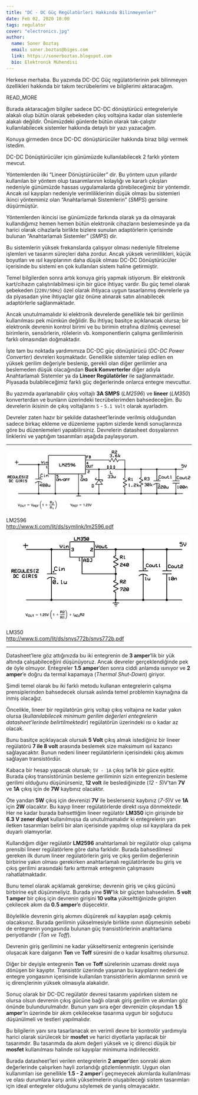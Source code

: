 ```yaml
---
title: "DC - DC Güç Regülatörleri Hakkında Bilinmeyenler"
date: Feb 02, 2020 10:00
tags: regulator
cover: "electronics.jpg"
author:
  name: Soner Boztaş
  email: soner.boztas@biges.com
  link: https://sonerboztas.blogspot.com
  bio: Elektronik Mühendisi
---
```


Herkese merhaba. Bu yazımda DC-DC Güç regülatörlerinin pek bilinmeyen
özellikleri hakkında bir takım tecrübelerimi ve bilgilerimi aktaracağım.

READ_MORE

Burada aktaracağım bilgiler sadece DC-DC dönüştürücü entegreleriyle alakalı
olup bütün olarak şebekeden çıkış voltajına kadar olan sistemlerle alakalı
değildir. Önümüzdeki günlerde bütün olarak tak-çalıştır kullanılabilecek
sistemler hakkında detaylı bir yazı yazacağım.

Konuya girmeden önce DC-DC dönüştürücüler hakkında biraz bilgi vermek istedim.

DC-DC Dönüştürücüler için günümüzde kullanılabilecek 2 farklı yöntem mevcut.

Yöntemlerden ilki “Lineer Dönüştürücüler” dir. Bu yöntem uzun yıllardır
kullanılan bir yöntem olup tasarımlarının kolaylığı ve kararlı çıkışları
nedeniyle günümüzde hassas uygulamalarda görebileceğimiz bir yöntemdir. Ancak
ısıl kayıpları nedeniyle verimliliklerinin düşük olması bu sistemleri ikinci
yöntemimiz olan “Anahtarlamalı Sistemlerin” (*SMPS*) gerisine düşürmüştür.

Yöntemlerden ikincisi ise günümüzde farkında olarak ya da olmayarak
kullandığımız hemen hemen bütün elektronik cihazların beslemesinde ya da
harici olarak cihazlarla birlikte bizlere sunulan adaptörlerin içerisinde
bulunan “Anahtarlamalı Sistemler” (*SMPS*) dir. 

Bu sistemlerin yüksek frekanslarda çalışıyor olması nedeniyle filtreleme
işlemleri ve tasarım süreçleri daha zordur. Ancak yüksek verimlilikleri, küçük
boyutları ve ısıl kayıplarının daha düşük olması DC-DC Dönüştürücüler
içerisinde bu sistemi en çok kullanılan sistem haline getirmiştir.

Temel bilgilerden sonra artık konuya giriş yapmak istiyorum. Bir elektronik
kart/cihazın çalıştırılabilmesi için bir güce ihtiyaç vardır. Bu güç temel
olarak şebekeden (`220V/50Hz`) özel olarak ihtiyaca uygun tasarlanmış devrelerle
ya da piyasadan yine ihtiyaçlar göz önüne alınarak satın alınabilecek
adaptörlerle sağlanmaktadır. 

Ancak unutulmamalıdır ki elektronik devrelerde genellikle tek bir gerilimin
kullanılması pek mümkün değildir. Bu ihtiyaç basitçe açıklanacak olursa; bir
elektronik devrenin kontrol birimi ve bu birimin etrafına dizilmiş çevresel
birimlerin, sensörlerin, rölelerin vb. komponentlerin çalışma gerilimlerinin
farklı olmasından doğmaktadır.

İşte tam bu noktada yardımımıza DC-DC güç dönüştürücü (*DC-DC Power Converter*)
devreleri koşmaktadır. Genellikle sistemler talep edilen en yüksek gerilim
değeriyle beslenip, gerekli olan diğer gerilimler ana beslemeden düşük
olacağından **Buck Konverterler** diğer adıyla Anahtarlamalı Sistemler ya da
**Lineer Regülatörler** ile sağlanmaktadır. Piyasada bulabileceğimiz farklı güç
değerlerinde onlarca entegre mevcuttur.

Bu yazımda ayarlanabilir çıkış voltajlı **3A SMPS** (*LM2596*) ve **lineer** (*LM350*)
konverterdan ve bunların üzerindeki tecrübelerimden bahsedeceğim. Bu
devrelerin ikisinin de çıkış voltajlarını `5` - `5.1 Volt` olarak ayarladım.

Devreler zaten hazır bir şekilde datasheet’lerinde verilmiş olduğundan sadece
birkaç ekleme ve düzenleme yaptım sizlerde kendi sonuçlarınıza göre bu
düzenlemeleri yapabilirsiniz. Devrelerin datasheet dosyalarının linklerini ve
yaptığım tasarımları aşağıda paylaşıyorum.

---

<div class="full zoomable">
    <img src="/public/images/posts/clips/LM2596.jpg" alt="LM2596">
    <p>LM2596<br/><a href="http://www.ti.com/lit/ds/symlink/lm2596.pdf">http://www.ti.com/lit/ds/symlink/lm2596.pdf</a></p>
</div>

<div class="full zoomable">
    <img src="/public/images/posts/clips/LM350.jpg" alt="LM350">
    <p>LM350<br/><a href="http://www.ti.com/lit/ds/snvs772b/snvs772b.pdf">http://www.ti.com/lit/ds/snvs772b/snvs772b.pdf</a></p>
</div>

---

Datasheet’lere göz attığınızda bu iki entegrenin de **3 amper**’lik bir yük
altında çalışabileceğini düşünüyoruz. Ancak devreler gerçeklendiğinde pek de
öyle olmuyor. Entegreler **1.5 amper**’den sonra ciddi anlamda ısınıyor ve **2
amper**’e doğru da termal kapamaya (*Thermal Shut-Down*) giriyor.

Şimdi temel olarak bu iki farklı metodu kullanan entegrelerin çalışma
prensiplerinden bahsedecek olursak aslında temel problemin kaynağına da inmiş
olacağız.

Öncelikle, lineer bir regülatörün giriş voltajı çıkış voltajına ne kadar yakın
olursa (*kullanılabilecek minimum gerilim değerleri entegrelerin
datasheet’lerinde belirtilmektedir*) regülatörün üzerindeki ısı o kadar az
olacak. 

Bunu basitçe açıklayacak olursak **5 Volt** çıkış almak istediğiniz bir lineer
regülatörü **7 ile 8 volt** arasında beslemek size maksimum ısıl kazancı
sağlayacaktır. Bunun nedeni lineer regülatörlerin içerisindeki çıkış akımını
sağlayan transistördür. 

Kabaca bir hesap yapacak olursak; `5V - 1A` çıkış `5W`’lık bir güce eşittir.
Burada çıkış transistörünün besleme geriliminin sizin entegrenizin besleme
gerilimi olduğunu düşünürseniz, **12 volt** ile beslediğinizde (*12 - 5*)V’tan 
**7V** ve **1A** çıkış için de **7W** kaybınız olacaktır. 

Öte yandan **5W** çıkış için devrenizi **7V** ile beslerseniz kaybınız (*7-5*)V ve 
**1A** için **2W** olacaktır. Bu kayıp lineer regülatörlerde direkt ısıya 
dönmektedir. Her ne kadar burada bahsettiğim lineer regülatör **LM350** için 
girişinde bir **6.3 V zener diyot** kullanılmışsa da unutulmamalıdır ki 
entegrelerin yarı iletken tasarımları belirli bir alan içerisinde yapılmış 
olup ısıl kayıplara da pek duyarlı olamıyorlar.

Kullandığım diğer regülatör **LM2596** anahtarlamalı bir regülatör olup çalışma
prensibi lineer regülatörlere göre daha farklıdır. Burada bahsedilmesi gereken
ilk durum lineer regülatörlerin giriş ve çıkış gerilim değerlerinin birbirine
yakın olması gerekirken anahtarlamalı regülatörlerde bu giriş ve çıkış
gerilimi arasındaki farkı arttırmak entegrenin çalışmasını rahatlatmaktadır.

Bunu temel olarak açıklamak gerekirse; devrenin giriş ve çıkış gücünü
birbirine eşit düşünmeliyiz. Burada yine **5W**’lık bir güçten bahsedelim. 
**5 volt 1 amper** bir çıkış için devrenin girişini **10 volta** 
yükselttiğinizde girişten çekilecek akım da **0.5 amper**’e düşecektir. 

Böylelikle devrenin giriş akımını düşürerek ısıl kayıpları aşağı çekmiş 
olacaksınız. Burada gerilimin yükselmesiyle birlikte ısının düşmesinin sebebi 
de entegrenin yongasında bulunan güç transistörlerinin anahtarlama 
periyotlarıdır (*Ton ve Toff*).

Devrenin giriş gerilimini ne kadar yükseltirseniz entegrenin içerisinde
oluşacak kare dalganın **Ton** ve **Toff** süresini de o kadar kısaltmış 
olursunuz.

Diğer bir deyişle entegrenin **Ton** ve **Toff** sürelerinin uzaması direkt ısıya
dönüşen bir kayıptır. Transistör üzerinde yaşanan bu kayıpların nedeni de
entegre yongasının içerisinde kullanılan transistörlerin akımlarının sınırılı
ve iç dirençlerinin yüksek olmasıyla alakalıdır.

Sonuç olarak bir DC-DC regülatör devresi tasarımı yapılırken sistem ne olursa
olsun devrenin çıkış gücüne bağlı olarak giriş gerilim ve akımları göz önünde
bulundurulmalıdır. Bunun yanı sıra eğer devrenizin çıkışından **1.5 amper**’in
üzerinde bir akım çekilecekse tasarıma uygun bir soğutucu düşünülmeli ve
testleri yapılmalıdır. 

Bu bilgilerin yanı sıra tasarlanacak en verimli devre bir kontrolör yardımıyla
harici olarak sürülecek bir **mosfet** ve harici diyotlarla yapılacak bir
tasarımdır. Bu tasarımda da akım değeri yüksek ve iç direnci düşük bir **mosfet**
kullanılması halinde ısıl kayıplar minimuma indirilecektir.

Burada datasheet’leri verilen entegrelerin **2 amper**’den sonraki akım
değerlerinde çalışırken hayli zorlandığı gözlemlenmiştir. Uygun olan
kullanımları ise genellikle **1.5 - 2 amper**’i geçmeyecek akımlarda kullanılması
ve olası durumlara karşı anlık yükselmelerin oluşabileceği sistem tasarımları
için ideal entegreler olduğunu söylemek de yanlış olmayacaktır.
